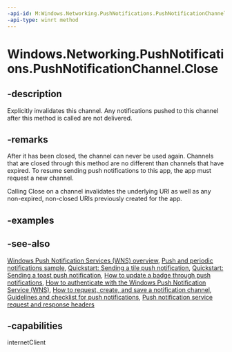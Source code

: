 ```yaml
---
-api-id: M:Windows.Networking.PushNotifications.PushNotificationChannel.Close
-api-type: winrt method
---
```


<!-- Method syntax
public void Close()
-->

# Windows.Networking.PushNotifications.PushNotificationChannel.Close

## -description
Explicitly invalidates this channel. Any notifications pushed to this channel after this method is called are not delivered.

## -remarks
After it has been closed, the channel can never be used again. Channels that are closed through this method are no different than channels that have expired. To resume sending push notifications to this app, the app must request a new channel.

Calling Close on a channel invalidates the underlying URI as well as any non-expired, non-closed URIs previously created for the app.

## -examples

## -see-also
[Windows Push Notification Services (WNS) overview](https://docs.microsoft.com/windows/uwp/controls-and-patterns/tiles-and-notifications-windows-push-notification-services--wns--overview), [Push and periodic notifications sample](https://github.com/microsoftarchive/msdn-code-gallery-microsoft/tree/master/Official%20Windows%20Platform%20Sample/Push%20and%20periodic%20notifications%20client-side%20sample), [Quickstart: Sending a tile push notification](https://docs.microsoft.com/previous-versions/windows/apps/hh465450(v=win.10)), [Quickstart: Sending a toast push notification](https://docs.microsoft.com/previous-versions/windows/apps/hh465450(v=win.10)), [How to update a badge through push notifications](https://docs.microsoft.com/previous-versions/windows/apps/hh465450(v=win.10)), [How to authenticate with the Windows Push Notification Service (WNS)](https://docs.microsoft.com/previous-versions/windows/apps/hh465407(v=win.10)), [How to request, create, and save a notification channel](https://docs.microsoft.com/previous-versions/windows/apps/hh465412(v=win.10)), [Guidelines and checklist for push notifications](https://docs.microsoft.com/windows/uwp/controls-and-patterns/tiles-and-notifications-windows-push-notification-services--wns--overview), [Push notification service request and response headers](https://docs.microsoft.com/previous-versions/windows/apps/hh465435(v=win.10))

## -capabilities
internetClient
